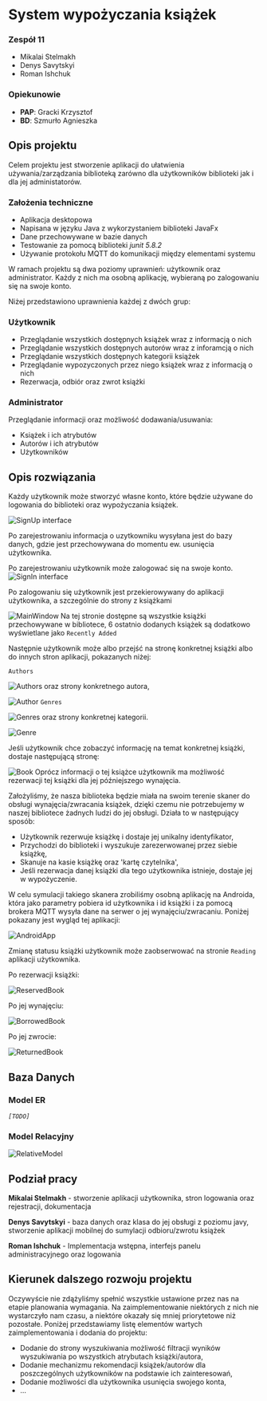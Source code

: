 # System wypożyczania książek
### Zespół 11
- Mikalai Stelmakh
- Denys Savytskyi
- Roman Ishchuk
### Opiekunowie
- **PAP**: Gracki Krzysztof
- **BD**: Szmurło Agnieszka
## Opis projektu
Celem projektu jest stworzenie aplikacji do ułatwienia używania/zarządzania biblioteką zarówno dla użytkowników biblioteki jak i dla jej administatorów.

### Założenia techniczne
- Aplikacja desktopowa
- Napisana w języku Java z wykorzystaniem biblioteki JavaFx
- Dane przechowywane w bazie danych
- Testowanie za pomocą biblioteki *junit 5.8.2*
- Używanie protokołu MQTT do komunikacji między elementami systemu

W ramach projektu są dwa poziomy uprawnień: użytkownik oraz administrator. Każdy z nich ma osobną aplikację, wybieraną po zalogowaniu się na swoje konto.

Niżej przedstawiono uprawnienia każdej z dwóch grup:
### Użytkownik
- Przeglądanie wszystkich dostępnych książek wraz z informacją o nich
- Przeglądanie wszystkich dostępnych autorów wraz z inforamcją o nich
- Przeglądanie wszystkich dostępnych kategorii książek
- Przeglądanie wypozyczonych przez niego książek wraz z informacją o nich
- Rezerwacja, odbiór oraz zwrot książki
### Administrator
Przeglądanie informacji oraz możliwość dodawania/usuwania:
- Książek i ich atrybutów
- Autorów i ich atrybutów
- Użytkowników
## Opis rozwiązania
Każdy użytkownik może stworzyć własne konto, które będzie używane do logowania do biblioteki oraz wypożyczania książek.

![SignUp interface](/src/main/resources/z11/libraryapp/img/docs/SignUp.png)

Po zarejestrowaniu informacja o uzytkowniku wysyłana jest do bazy danych, gdzie jest przechowywana do momentu ew. usunięcia użytkownika.

Po zarejestrowaniu użytkownik może zalogować się na swoje konto.
![SignIn interface](/src/main/resources/z11/libraryapp/img/docs/SignIn.png)



Po zalogowaniu się użytkownik jest przekierowywany do aplikacji użytkownika, a szczególnie do strony z książkami

![MainWindow](/src/main/resources/z11/libraryapp/img/docs/MainWindow.png)
Na tej stronie dostępne są wszystkie książki przechowywane w bibliotece, 6 ostatnio dodanych książek są dodatkowo wyświetlane jako `Recently Added`



Następnie użytkownik może albo przejść na stronę konkretnej książki albo do innych stron aplikacji, pokazanych niżej:

`Authors`

![Authors](/src/main/resources/z11/libraryapp/img/docs/Authors.png)
oraz strony konkretnego autora,



![Author](/src/main/resources/z11/libraryapp/img/docs/Author.png)
`Genres`

![Genres](/src/main/resources/z11/libraryapp/img/docs/Genres.png)
oraz strony konkretnej kategorii.



![Genre](/src/main/resources/z11/libraryapp/img/docs/Genre.png)



Jeśli użytkownik chce zobaczyć informację na temat konkretnej książki, dostaje następującą stronę:

![Book](/src/main/resources/z11/libraryapp/img/docs/Book.png)
Oprócz informacji o tej książce użytkownik ma możliwość rezerwacji tej książki dla jej późniejszego wynajęcia.

Założyliśmy, że nasza biblioteka będzie miała na swoim terenie skaner do obsługi wynajęcia/zwracania książek, dzięki czemu nie potrzebujemy w naszej bibliotece żadnych ludzi do jej obsługi. Działa to w następujący sposób:
- Użytkownik rezerwuje książkę i dostaje jej unikalny identyfikator,
- Przychodzi do biblioteki i wyszukuje zarezerwowanej przez siebie książkę,
- Skanuje na kasie książkę oraz 'kartę czytelnika',
- Jeśli rezerwacja danej książki dla tego użytkownika istnieje, dostaje jej w wypożyczenie.

W celu symulacji takiego skanera zrobiliśmy osobną aplikację na Androida, która jako parametry pobiera id użytkownika i id książki i za pomocą brokera MQTT wysyła dane na serwer o jej wynajęciu/zwracaniu. Poniżej pokazany jest wygląd tej aplikacji:

![AndroidApp](/src/main/resources/z11/libraryapp/img/docs/AndroidApp.jpg)

Zmianę statusu książki użytkownik może zaobserwować na stronie `Reading` aplikacji użytkownika.

Po rezerwacji książki:

![ReservedBook](/src/main/resources/z11/libraryapp/img/docs/ReservedBook.png)



Po jej wynajęciu:

![BorrowedBook](/src/main/resources/z11/libraryapp/img/docs/BorrowedBook.png)



Po jej zwrocie:

![ReturnedBook](/src/main/resources/z11/libraryapp/img/docs/ReturnedBook.png)

## Baza Danych
### Model ER
*`[TODO]`*
<!-- ![ERModel](/src/main/resources/z11/libraryapp/img/docs/ERModel.png) -->

### Model Relacyjny
![RelativeModel](/src/main/resources/z11/libraryapp/img/docs/RelativeModel.png)

## Podział pracy
**Mikalai Stelmakh** - stworzenie aplikacji użytkownika, stron logowania oraz rejestracji, dokumentacja

**Denys Savytskyi** - baza danych oraz klasa do jej obsługi z poziomu javy, stworzenie aplikacji mobilnej do sumylacji odbioru/zwrotu książek

**Roman Ishchuk** - Implementacja wstępna, interfejs panelu administracyjnego oraz logowania

## Kierunek dalszego rozwoju projektu
Oczywyście nie zdążyliśmy spełnić wszystkie ustawione przez nas na etapie planowania wymagania. Na zaimplementowanie niektórych z nich nie wystarczyło nam czasu, a niektóre okazały się mniej priorytetowe niż pozostałe. Poniżej przedstawiamy listę elementów wartych zaimplementowania i dodania do projektu:
- Dodanie do strony wyszukiwania możliwość filtracji wyników wyszukiwania po wszystkich atrybutach książki/autora,
- Dodanie mechanizmu rekomendacji książek/autorów dla poszczególnych użytkowników na podstawie ich zainteresowań,
- Dodanie możliwości dla użytkownika usunięcia swojego konta,
- ...

